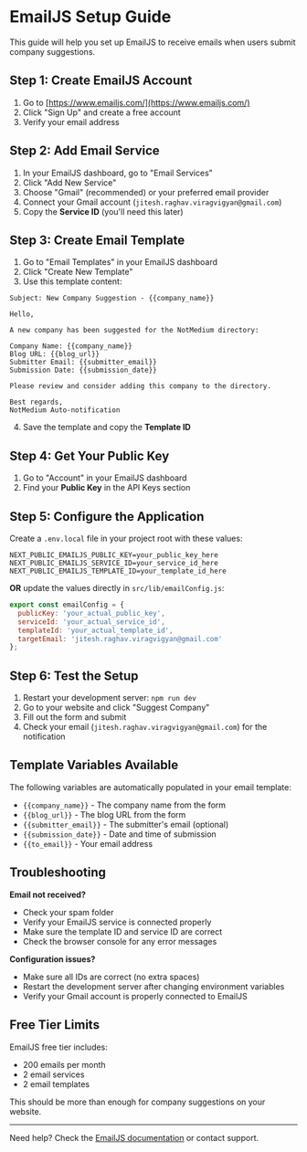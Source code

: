 # EmailJS Setup Guide

This guide will help you set up EmailJS to receive emails when users submit company suggestions.

## Step 1: Create EmailJS Account

1. Go to [https://www.emailjs.com/](https://www.emailjs.com/)
2. Click "Sign Up" and create a free account
3. Verify your email address

## Step 2: Add Email Service

1. In your EmailJS dashboard, go to "Email Services"
2. Click "Add New Service"
3. Choose "Gmail" (recommended) or your preferred email provider
4. Connect your Gmail account (`jitesh.raghav.viragvigyan@gmail.com`)
5. Copy the **Service ID** (you'll need this later)

## Step 3: Create Email Template

1. Go to "Email Templates" in your EmailJS dashboard
2. Click "Create New Template"
3. Use this template content:

```
Subject: New Company Suggestion - {{company_name}}

Hello,

A new company has been suggested for the NotMedium directory:

Company Name: {{company_name}}
Blog URL: {{blog_url}}
Submitter Email: {{submitter_email}}
Submission Date: {{submission_date}}

Please review and consider adding this company to the directory.

Best regards,
NotMedium Auto-notification
```

4. Save the template and copy the **Template ID**

## Step 4: Get Your Public Key

1. Go to "Account" in your EmailJS dashboard
2. Find your **Public Key** in the API Keys section

## Step 5: Configure the Application

Create a `.env.local` file in your project root with these values:

```env
NEXT_PUBLIC_EMAILJS_PUBLIC_KEY=your_public_key_here
NEXT_PUBLIC_EMAILJS_SERVICE_ID=your_service_id_here
NEXT_PUBLIC_EMAILJS_TEMPLATE_ID=your_template_id_here
```

**OR** update the values directly in `src/lib/emailConfig.js`:

```javascript
export const emailConfig = {
  publicKey: 'your_actual_public_key',
  serviceId: 'your_actual_service_id', 
  templateId: 'your_actual_template_id',
  targetEmail: 'jitesh.raghav.viragvigyan@gmail.com'
};
```

## Step 6: Test the Setup

1. Restart your development server: `npm run dev`
2. Go to your website and click "Suggest Company"
3. Fill out the form and submit
4. Check your email (`jitesh.raghav.viragvigyan@gmail.com`) for the notification

## Template Variables Available

The following variables are automatically populated in your email template:

- `{{company_name}}` - The company name from the form
- `{{blog_url}}` - The blog URL from the form
- `{{submitter_email}}` - The submitter's email (optional)
- `{{submission_date}}` - Date and time of submission
- `{{to_email}}` - Your email address

## Troubleshooting

**Email not received?**
- Check your spam folder
- Verify your EmailJS service is connected properly
- Make sure the template ID and service ID are correct
- Check the browser console for any error messages

**Configuration issues?**
- Make sure all IDs are correct (no extra spaces)
- Restart the development server after changing environment variables
- Verify your Gmail account is properly connected to EmailJS

## Free Tier Limits

EmailJS free tier includes:
- 200 emails per month
- 2 email services
- 2 email templates

This should be more than enough for company suggestions on your website.

---

Need help? Check the [EmailJS documentation](https://www.emailjs.com/docs/) or contact support. 